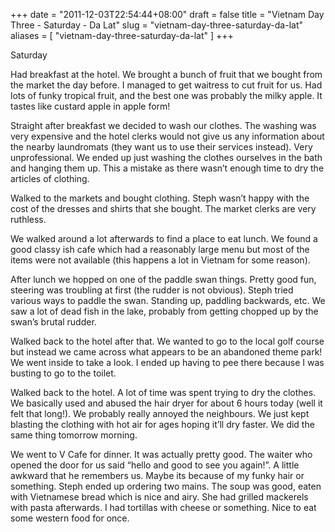 +++
date = "2011-12-03T22:54:44+08:00"
draft = false
title = "Vietnam Day Three - Saturday - Da Lat"
slug = "vietnam-day-three-saturday-da-lat"
aliases = [
	"vietnam-day-three-saturday-da-lat"
]
+++

Saturday

Had breakfast at the hotel. We brought a bunch of fruit that we bought from the market the day before. I managed to get waitress to cut fruit for us. Had lots of funky tropical fruit, and the best one was probably the milky apple. It tastes like custard apple in apple form!

Straight after breakfast we decided to wash our clothes. The washing was very expensive and the hotel clerks would not give us any information about the nearby laundromats (they want us to use their services instead). Very unprofessional. We ended up just washing the clothes ourselves in the bath and hanging them up. This a mistake as there wasn’t enough time to dry the articles of clothing.

Walked to the markets and bought clothing. Steph wasn’t happy with the cost of the dresses and shirts that she bought. The market clerks are very ruthless.

We walked around a lot afterwards to find a place to eat lunch. We found a good classy ish cafe which had a reasonably large menu but most of the items were not available (this happens a lot in Vietnam for some reason).

After lunch we hopped on one of the paddle swan things. Pretty good fun, steering was troubling at first (the rudder is not obvious). Steph tried various ways to paddle the swan. Standing up, paddling backwards, etc. We saw a lot of dead fish in the lake, probably from getting chopped up by the swan’s brutal rudder.

Walked back to the hotel after that. We wanted to go to the local golf course but instead we came across what appears to be an abandoned theme park! We went inside to take a look. I ended up having to pee there because I was busting to go to the toilet.

Walked back to the hotel. A lot of time was spent trying to dry the clothes. We basically used and abused the hair dryer for about 6 hours today (well it felt that long!). We probably really annoyed the neighbours. We just kept blasting the clothing with hot air for ages hoping it’ll dry faster. We did the same thing tomorrow morning.

We went to V Cafe for dinner. It was actually pretty good. The waiter who opened the door for us said “hello and good to see you again!”. A little awkward that he remembers us. Maybe its because of my funky hair or something. Steph ended up ordering two mains. The soup was good, eaten with Vietnamese bread which is nice and airy. She had grilled mackerels with pasta afterwards. I had tortillas with cheese or something. Nice to eat some western food for once.



